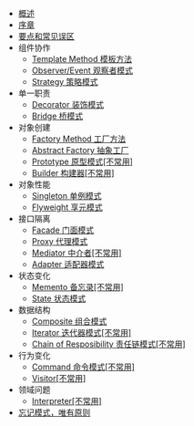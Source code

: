*  [概述](/课堂之外/设计模式/README.md)
*  [序章](/课堂之外/设计模式/序章.md)
*  [要点和常见误区](/课堂之外/设计模式/要点和常见误区.md)
*  组件协作
	*  [Template Method 模板方法](/课堂之外/设计模式/Template%20Method.md)
	*  [Observer/Event 观察者模式](/课堂之外/设计模式/Observer.md)
	*  [Strategy 策略模式](/课堂之外/设计模式/Strategy.md)
*  单一职责
	* [Decorator 装饰模式](/课堂之外/设计模式/Decorator.md)
	* [Bridge 桥模式](/课堂之外/设计模式/Bridge.md)
*  对象创建
	*  [Factory Method 工厂方法](/课堂之外/设计模式/Factory%20Method.md)
	*  [Abstract Factory 抽象工厂](/课堂之外/设计模式/Abstract%20Factory.md)
	*  [Prototype 原型模式[不常用]](/课堂之外/设计模式/Prototype.md)
	*  [Builder 构建器[不常用]](/课堂之外/设计模式/Builder.md)
*  对象性能
	*  [Singleton 单例模式](/课堂之外/设计模式/Singleton.md)
	*  [Flyweight 享元模式](/课堂之外/设计模式/Flyweight.md)
*  接口隔离
	*  [Facade 门面模式](/课堂之外/设计模式/Facade.md)
	*  [Proxy 代理模式](/课堂之外/设计模式/Proxy.md)
	*  [Mediator 中介者[不常用]](/课堂之外/设计模式/Mediator.md)
	*  [Adapter 适配器模式](/课堂之外/设计模式/Adapter.md)
*  状态变化
	*  [Memento 备忘录[不常用]](/课堂之外/设计模式/Memento.md)
	*  [State 状态模式](/课堂之外/设计模式/State.md)
*  数据结构
	*  [Composite 组合模式](/课堂之外/设计模式/Composite.md)
	*  [Iterator 迭代器模式[不常用]](/课堂之外/设计模式/Iterator.md)
	*  [Chain of Resposibility 责任链模式[不常用]](/课堂之外/设计模式/Chain%20of%20Resposibility.md)
*  行为变化
	*  [Command 命令模式[不常用]](/课堂之外/设计模式/Command.md)
	*  [Visitor[不常用]](/课堂之外/设计模式/Visitor.md)
*  领域问题
	*  [Interpreter[不常用]](/课堂之外/设计模式/Interpreter.md)
*  [忘记模式，唯有原则](/课堂之外/设计模式/忘记模式唯有原则.md)


